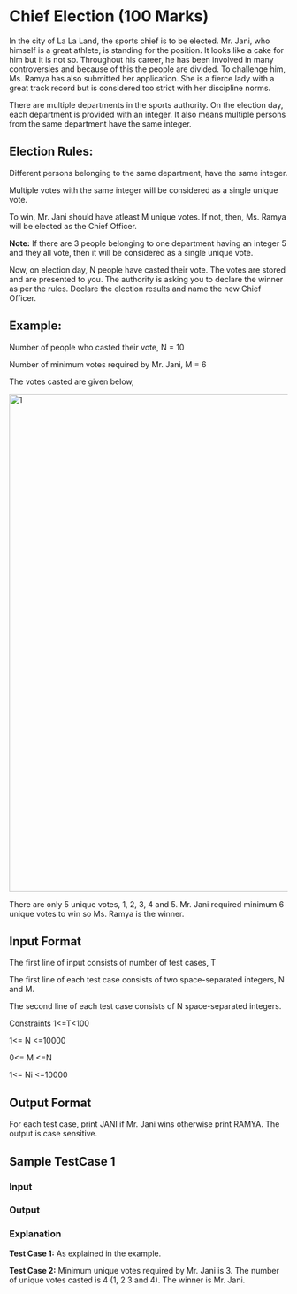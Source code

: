 # Chief Election (100 Marks)

In the city of La La Land, the sports chief is to be elected. Mr. Jani, who himself is a great athlete, is standing for the position. It looks like a cake for him but it is not so. Throughout his career, he has been involved in many controversies and because of this the people are divided. To challenge him, Ms. Ramya has also submitted her application. She is a fierce lady with a great track record but is considered too strict with her discipline norms.



There are multiple departments in the sports authority. On the election day, each department is provided with an integer. It also means multiple persons from the same department have the same integer. 



## Election Rules:

Different persons belonging to the same department, have the same integer.

Multiple votes with the same integer will be considered as a single unique vote.

To win, Mr. Jani should have atleast M unique votes. If not, then, Ms. Ramya will be elected as the Chief Officer.



**Note:** If there are 3 people belonging to one department having an integer 5 and they all vote, then it will be considered as a single unique vote.



Now, on election day, N people have casted their vote. The votes are stored and are presented to you. The authority is asking you to declare the winner as per the rules. Declare the election results and name the new Chief Officer.



## Example:

Number of people who casted their vote, N = 10

Number of minimum votes required by Mr. Jani, M = 6



The votes casted are given below,



<img width="900" alt="1" src="https://user-images.githubusercontent.com/11137439/201866980-581b3e3b-1734-47e2-961a-597b66bc8ed5.png">

There are only 5 unique votes, 1, 2, 3, 4 and 5. Mr. Jani required minimum 6 unique votes to win so Ms. Ramya is the winner.


## Input Format

The first line of input consists of number of test cases, T

The first line of each test case consists of two space-separated integers, N and M.

The second line of each test case consists of N space-separated integers.




Constraints
1<=T<100

1<= N <=10000

0<= M <=N

1<= Ni <=10000


## Output Format

For each test case, print JANI if Mr. Jani wins otherwise print RAMYA. The output is case sensitive.


## Sample TestCase 1

### Input

### Output

### Explanation

**Test Case 1:** As explained in the example.

**Test Case 2:** Minimum unique votes required by Mr. Jani is 3. The number of unique votes casted is 4 (1, 2 3 and 4). The winner is Mr. Jani.

